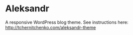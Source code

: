 # Aleksandr

A responsive WordPress blog theme.
See instructions here: http://tchernitchenko.com/aleksandr-theme
